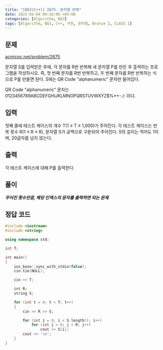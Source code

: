 ```yaml
---
title: "[BOJ(C++)] 2675. 문자열 반복"
date: 2023-05-04 09:16:00 +09:00
categories: [Algorithm, BOJ]
tags: [Algorithm, BOJ, C++, 구현, 문자열, Bronze 2, CLASS 1]
---
```

## **문제**
[acmicpc.net/problem/2675](https://www.acmicpc.net/problem/2675)
<br>

문자열 S를 입력받은 후에, 각 문자를 R번 반복해 새 문자열 P를 만든 후 출력하는 프로그램을 작성하시오. 즉, 첫 번째 문자를 R번 반복하고, 두 번째 문자를 R번 반복하는 식으로 P를 만들면 된다. S에는 QR Code "alphanumeric" 문자만 들어있다.

QR Code "alphanumeric" 문자는 0123456789ABCDEFGHIJKLMNOPQRSTUVWXYZ\$%*+-./: 이다.
<br>

## **입력**
첫째 줄에 테스트 케이스의 개수 T(1 ≤ T ≤ 1,000)가 주어진다. 각 테스트 케이스는 반복 횟수 R(1 ≤ R ≤ 8), 문자열 S가 공백으로 구분되어 주어진다. S의 길이는 적어도 1이며, 20글자를 넘지 않는다.
<br>

## **출력**
각 테스트 케이스에 대해 P를 출력한다.
<br>

## **풀이**
***주어진 횟수만큼, 해당 인덱스의 문자를 출력하면 되는 문제***
<br>

## **정답 코드**
```c++
#include <iostream>
#include <string>

using namespace std;

int T;

int main()
{
    ios_base::sync_with_stdio(false);
    cin.tie(NULL);

    cin >> T;

    int R;
    string S;

    for (int t = 0; t < T; t++)
    {
        cin >> R >> S;

        for (int i = 0; i < S.length(); i++)
            for (int j = 0; j < R; j++)
                cout << S[i];
        cout << '\n';
    }
}
```
